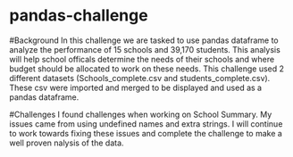 # pandas-challenge
#Background
In this challenge we are tasked to use pandas dataframe to analyze the performance of 15 schools and 39,170 students. This analysis will help school officals determine the needs of their schools and where budget should be allocated to work on these needs. This challenge used 2 different datasets (Schools_complete.csv and students_complete.csv). These csv were imported and merged to be displayed and used as a pandas dataframe. 

#Challenges
I found challenges when working on School Summary. My issues came from using undefined names and extra strings. I will continue to work towards fixing these issues and complete the challenge to make a well proven nalysis of the data. 
